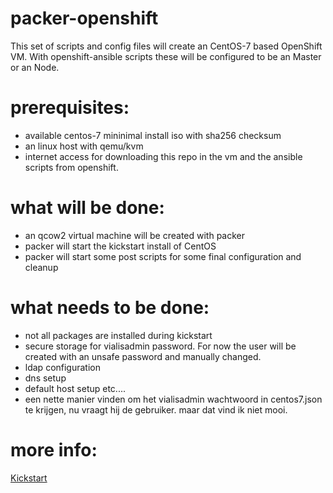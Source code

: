 # packer-openshift

This set of scripts and config files will create an CentOS-7 based OpenShift VM. 
With openshift-ansible scripts these will be configured to be an Master or an Node. 

# prerequisites:
- available centos-7 mininimal install iso with sha256 checksum
- an linux host with qemu/kvm
- internet access for downloading this repo in the vm and the ansible scripts from openshift.

# what will be done:
- an qcow2 virtual machine will be created with packer
- packer will start the kickstart install of CentOS
- packer will start some post scripts for some final configuration and cleanup

# what needs to be done:
- not all packages are installed during kickstart
- secure storage for vialisadmin password. For now the user will be created with an unsafe password and manually changed. 
- ldap configuration
- dns setup
- default host setup etc....
- een nette manier vinden om het vialisadmin wachtwoord in centos7.json te krijgen, nu vraagt hij de gebruiker. maar dat vind ik niet mooi.


# more info:
[Kickstart](https://access.redhat.com/documentation/en-us/red_hat_enterprise_linux/6/html/installation_guide/s1-kickstart2-options#s2-kickstart2-options-part-examples)